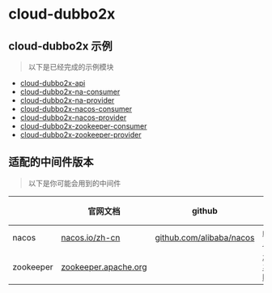 # cloud-dubbo2x

## cloud-dubbo2x 示例

> 以下是已经完成的示例模块

- [cloud-dubbo2x-api](./cloud-dubbo2x-api)
- [cloud-dubbo2x-na-consumer](./cloud-dubbo2x-na-consumer)
- [cloud-dubbo2x-na-provider](./cloud-dubbo2x-na-provider)
- [cloud-dubbo2x-nacos-consumer](./cloud-dubbo2x-nacos-consumer)
- [cloud-dubbo2x-nacos-provider](./cloud-dubbo2x-nacos-provider)
- [cloud-dubbo2x-zookeeper-consumer](./cloud-dubbo2x-zookeeper-consumer)
- [cloud-dubbo2x-zookeeper-provider](./cloud-dubbo2x-zookeeper-provider)

## 适配的中间件版本

> 以下是你可能会用到的中间件

|                    | 官网文档 | github  | 使用版本下载  | 详细  |  推荐  |
| ----------------- | ---------- | ---------- | ---------- | ---------- | ---------- | 
| nacos            | [nacos.io/zh-cn](https://nacos.io/zh-cn/)          | [github.com/alibaba/nacos](https://github.com/alibaba/nacos) | [nacos-1.4.2](https://github.com/alibaba/nacos/releases/tag/1.4.2)  | 搭配dubbo2.x  |  |
| zookeeper        | [zookeeper.apache.org](http://zookeeper.apache.org/releases.html)    |  | [zookeeper-3.6.3-bin.tar.gz](https://www.apache.org/dyn/closer.lua/zookeeper/zookeeper-3.6.3/apache-zookeeper-3.6.3-bin.tar.gz)  |   |  |
